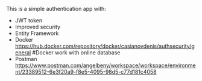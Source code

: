 This is a simple authentication app with:
- JWT token
- Improved security
- Entity Framework
- Docker https://hub.docker.com/repository/docker/casianovdenis/authsecurity/general
#Docker work with online database
- Postman https://www.postman.com/angelbeny/workspace/workspace/environment/23389512-6e3f20a9-f8e5-4095-98d5-c77d181c4058
